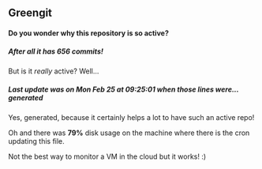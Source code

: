 ## Greengit

#### Do you wonder why this repository is so active?

##### After all it has 656 commits!

But is it *really* active? Well...

##### Last update was on Mon Feb 25 at 09:25:01 when those lines were... generated

Yes, generated, because it certainly helps a lot to have such an active repo!

Oh and there was **79%** disk usage on the machine
where there is the cron updating this file.

Not the best way to monitor a VM in the cloud but it works! :)
